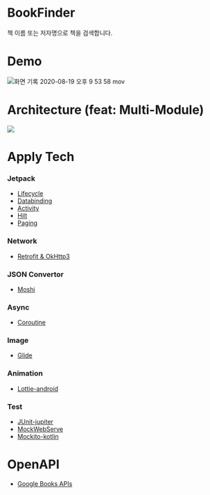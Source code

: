 # BookFinder
책 이름 또는 저자명으로 책을 검색합니다.

# Demo
![화면 기록 2020-08-19 오후 9 53 58 mov](https://user-images.githubusercontent.com/48344355/90637280-c2257e00-e266-11ea-9a11-9b455c0e9ff1.gif)

# Architecture (feat: Multi-Module)
![](https://developer.android.com/topic/libraries/architecture/images/final-architecture.png)

# Apply Tech
### Jetpack
- [Lifecycle](https://developer.android.com/jetpack/androidx/releases/lifecycle)
- [Databinding](https://developer.android.com/jetpack/androidx/releases/databinding)
- [Activity](https://developer.android.com/jetpack/androidx/releases/activity)
- [Hilt](https://developer.android.com/jetpack/androidx/releases/hilt)
- [Paging](https://developer.android.com/jetpack/androidx/releases/paging)
### Network
- [Retrofit & OkHttp3](https://square.github.io/retrofit/)
### JSON Convertor
- [Moshi](https://github.com/square/moshi)
### Async
- [Coroutine](https://github.com/Kotlin/kotlinx.coroutines)
### Image
- [Glide](https://github.com/bumptech/glide)
### Animation
- [Lottie-android](https://github.com/airbnb/lottie-android)
### Test
- [JUnit-jupiter](https://junit.org/junit5/docs/current/user-guide)
- [MockWebServe](https://github.com/square/okhttp/tree/master/mockwebserver)
- [Mockito-kotlin](https://github.com/nhaarman/mockito-kotlin)

# OpenAPI
- [Google Books APIs](https://developers.google.com/books/docs/v1/using#WorkingVolumes)
